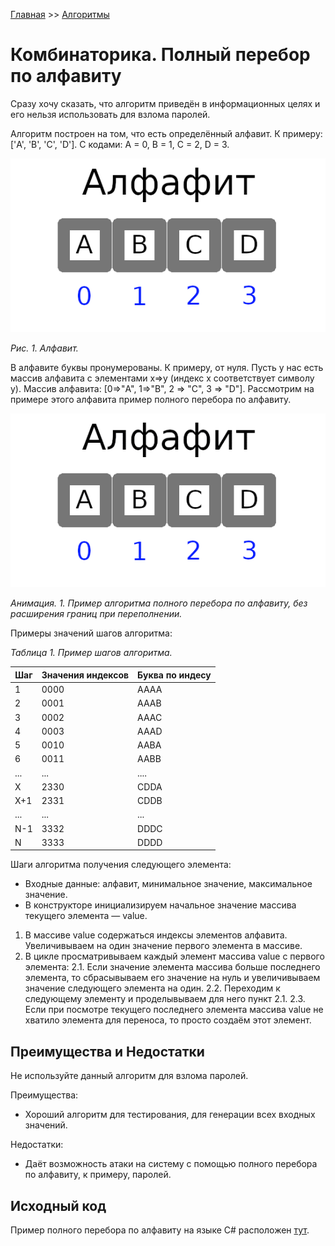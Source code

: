 [Главная](https://dmitriysidyakin.github.io/School-IT/) >> [Алгоритмы](https://dmitriysidyakin.github.io/School-IT/csharp-articles/ru-ru/algorithms-on-csharp/)

# Комбинаторика. Полный перебор по алфавиту

Сразу хочу сказать, что алгоритм приведён в информационных целях и его нельзя использовать для взлома паролей.

Алгоритм построен на том, что есть определённый алфавит. К примеру: ['A', 'B', 'C', 'D'].
С кодами: A = 0, B = 1, C = 2, D = 3.

![Алфавит](img/alphabet.png)

*Рис. 1. Алфавит.*

В алфавите буквы пронумерованы. К примеру, от нуля. Пусть у нас есть массив алфавита с элементами x=>y (индекс x соответствует символу y). Массив алфавита: [0=>"A", 1=>"B", 2 => "C", 3 => "D"]. Рассмотрим на примере этого алфавита пример полного перебора по алфавиту.

![Процесс перебора](img/process.gif)

*Анимация. 1. Пример алгоритма полного перебора по алфавиту, без расширения границ при переполнении.*

Примеры значений шагов алгоритма:

*Таблица 1. Пример шагов алгоритма.*

| Шаг	| Значения индексов	| Буква по индесу |
|-------|-------------------|-----------------|
| 1	    | 0000	            | AAAA            |
| 2	    | 0001	            | AAAB            |
| 3	    | 0002	            | AAAC            |
| 4	    | 0003	            | AAAD            |
| 5	    | 0010	            | AABA            |
| 6	    | 0011	            | AABB            |
| ...   | ...	            | ....            |
| X	    | 2330	            | CDDA            |
| X+1	| 2331	            | CDDB            |
| ...   | ...	            | ...             |
| N-1	| 3332	            | DDDC            |
| N	    | 3333	            | DDDD            |

Шаги алгоритма получения следующего элемента:

- Входные данные: алфавит, минимальное значение, максимальное значение.
- В конструкторе инициализируем начальное значение массива текущего элемента — value.
1. В массиве value содержаться индексы элементов алфавита. Увеличивываем на один значение первого элемента в массиве.
2. В цикле просматривываем каждый элемент массива value с первого элемента:
	2.1. Если значение элемента массива больше последнего элемента, то сбрасывываем его значение на нуль и увеличивываем значение следующего элемента на один.
	2.2. Переходим к следующему элементу и проделывываем для него пункт 2.1.
	2.3. Если при посмотре текущего последнего элемента массива value не хватило элемента для переноса, то просто создаём этот элемент.
	
## Преимущества и Недостатки

Не используйте данный алгоритм для взлома паролей.

Преимущества:

- Хороший алгоритм для тестирования, для генерации всех входных значений.

Недостатки:

- Даёт возможность атаки на систему с помощью полного перебора по алфавиту, к примеру, паролей.


## Исходный код

Пример полного перебора по алфавиту на языке C# расположен [тут](https://github.com/DmitriySidyakin/School-IT/tree/main/csharp-articles/ru-ru/algorithms-on-csharp/articles/0003-Brute-force-sample/BruteForceSample).
